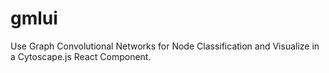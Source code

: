 # gmlui
Use Graph Convolutional Networks for Node Classification and Visualize in a Cytoscape.js React Component. 
